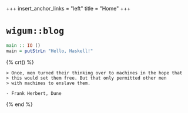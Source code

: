 +++
insert_anchor_links = "left"
title = "Home"
+++

# `wigum::blog`

```haskell
main :: IO ()
main = putStrLn "Hello, Haskell!"
```


{% crt() %}
```
> Once, men turned their thinking over to machines in the hope that
> this would set them free. But that only permitted other men
> with machines to enslave them.

- Frank Herbert, Dune
```
{% end %}

